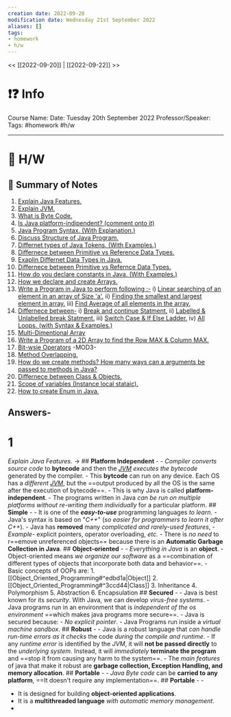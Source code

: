```yaml
---
creation date: 2022-09-20
modification date: Wednesday 21st September 2022
aliases: [] 
tags: 
- homework
- h/w
---
```


<< [[2022-09-20]] | [[2022-09-22]] >>

# ❗❓ Info
Course Name: 
Date: Tuesday 20th September 2022
Professor/Speaker: 
Tags: #homework #h/w 

---
# 📑 H/W

## 📃 Summary of Notes
1. [Explain Java Features.](#1)
2. [Explain JVM.](#2)
3. [What is Byte Code.](#3)
4. [Is Java platform-indipendent? (comment onto it)](#4)
5. [Java Program Syntax. (With Explanation.)](#5)
6. [Discuss Structure of Java Program.](#6)
7. [Differnet types of Java Tokens. (With Examples.)](#7)
8. [Differnece between Primitive vs Reference Data Types.](#8)
9. [Exaplin Differnet Data Types in Java.](#9)
10. [Differnece between Primitive vs Refernce Data Types.](#10)
11. [How do you declare constants in Java. (With Examples.)](#11)
12. [How we declare and create Arrays.](#12)
13. [Write a Program in Java to perform following :-](#13)
	i) [Linear searching of an element in an array of Size 'a'.](#13.1)
	ii) [Finding the smallest and largest element in array.](#13.2)
	iii) [Find Average of all elements in the array.](#13.3)
14. [Differnece between-](#14)
	i) [Break and continue Statment.](#14.1)
	ii) [Labelled & Unlabelled break Statment.](#14.2)
	iii) [Switch Case & If Else Ladder.](#14.3)
	iv) [All Loops. (with Syntax & Examples.)](#14.4)
15. [Multi-Dimentional Array](#15)
16. [Write a Program of a 2D Array to find the Row MAX & Column MAX.](#16)
17. [Bit-wsie Operators](#17)
	-MOD3-
18. [Method Overlapping.](#18)
19. [How do we create methods? How many ways can a arguments be passed to methods in Java?](#19)
20. [Differnece between Class & Objects.](#20)
21. [Scope of variables (Instance local stataic).](#21)
22. [How to create Enum in Java.](#22)


## **Answers-**

# 1
  *Explain Java Features.*
  ->
		  ## **Platform Independent** -
				  - *Compiler converts source code* to **bytecode** and then the *[JVM](#JVM) executes the bytecode* generated by the compiler.
				  - This **bytcode** can run on any device. Each OS has a *different [JVM](#JVM)*, but the ==output produced by all the OS is the same after the execution of bytecode==.
				  - This is why Java is called **platform-independent**. 
					  - The programs written in Java *can be run on multiple platforms* *without re-writing them individually* for a particular platform.
		  ## **Simple** - 
				  - It is one of the ***easy-to-use*** programming languages *to learn*.
				  - Java's syntax is based on "*C++*" (*so easier for programmers to learn it after C++*).
				  - Java has **removed** many *complicated and rarely-used features*, 
					  - *Example-* explicit pointers, operator overloading, *etc.*
				- There is *no need* to r==emove unreferenced objects== because there is an **Automatic Garbage Collection in Java**.
		  ## **Object-oriented** - 
				  - *Everything in Java* is an **object**. 
				  - Object-oriented means *we organize our software* as a ==combination of different types of objects that incorporate both data and behavior==.
				  - Basic concepts of OOPs are:
					  1. [[Object_Oriented_Programming#^edbd1a|Object]]
					  2. [[Object_Oriented_Programming#^3ccd44|Class]]
					  3. Inheritance
					  4. Polymorphism
					  5. Abstraction
					  6. Encapsulation
		  ## **Secured** - 
				  - Java is best known for its *security*. With Java, we can develop *virus-free systems*. 
				  - Java programs run in an environment that is *independent of the os environment* ==which makes java programs more secure==.
				  - Java is secured because:
					  - *No explicit pointer*.
					  - Java Programs run inside a *virtual machine sandbox*.
		  ## **Robust** - 
				  - Java is a robust language that *can handle run-time errors as it checks* the code *during the compile and runtime*.
				  - If any *runtime error* is identified by the *JVM*, it will **not be passed directly** to the *underlying system*. Instead, it will *immediately* **terminate the program** and ==stop it from causing any harm to the system==.
				  - The *main features* of java that make it robust are **garbage collection, Exception Handling, and memory allocation**.
		  ## **Portable** - 
				  - *Java Byte code* can be **carried to any platform**, ==It doesn't require any implementation==.
		## **Portable** - 
				- 
  - It is designed for building **object-oriented applications**.
  - It is a **multithreaded language** *with automatic memory management*.
  - 
